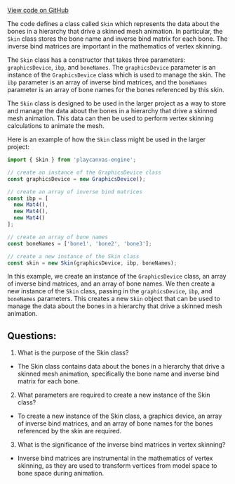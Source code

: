 [View code on GitHub](https://github.com/playcanvas/engine/src/scene/skin.js)

The code defines a class called `Skin` which represents the data about the bones in a hierarchy that drive a skinned mesh animation. In particular, the `Skin` class stores the bone name and inverse bind matrix for each bone. The inverse bind matrices are important in the mathematics of vertex skinning.

The `Skin` class has a constructor that takes three parameters: `graphicsDevice`, `ibp`, and `boneNames`. The `graphicsDevice` parameter is an instance of the `GraphicsDevice` class which is used to manage the skin. The `ibp` parameter is an array of inverse bind matrices, and the `boneNames` parameter is an array of bone names for the bones referenced by this skin.

The `Skin` class is designed to be used in the larger project as a way to store and manage the data about the bones in a hierarchy that drive a skinned mesh animation. This data can then be used to perform vertex skinning calculations to animate the mesh.

Here is an example of how the `Skin` class might be used in the larger project:

```javascript
import { Skin } from 'playcanvas-engine';

// create an instance of the GraphicsDevice class
const graphicsDevice = new GraphicsDevice();

// create an array of inverse bind matrices
const ibp = [
  new Mat4(),
  new Mat4(),
  new Mat4()
];

// create an array of bone names
const boneNames = ['bone1', 'bone2', 'bone3'];

// create a new instance of the Skin class
const skin = new Skin(graphicsDevice, ibp, boneNames);
```

In this example, we create an instance of the `GraphicsDevice` class, an array of inverse bind matrices, and an array of bone names. We then create a new instance of the `Skin` class, passing in the `graphicsDevice`, `ibp`, and `boneNames` parameters. This creates a new `Skin` object that can be used to manage the data about the bones in a hierarchy that drive a skinned mesh animation.
## Questions: 
 1. What is the purpose of the Skin class?
- The Skin class contains data about the bones in a hierarchy that drive a skinned mesh animation, specifically the bone name and inverse bind matrix for each bone.

2. What parameters are required to create a new instance of the Skin class?
- To create a new instance of the Skin class, a graphics device, an array of inverse bind matrices, and an array of bone names for the bones referenced by the skin are required.

3. What is the significance of the inverse bind matrices in vertex skinning?
- Inverse bind matrices are instrumental in the mathematics of vertex skinning, as they are used to transform vertices from model space to bone space during animation.